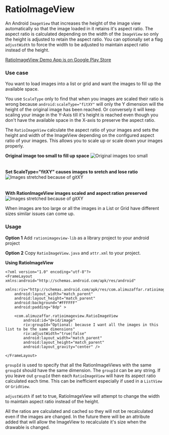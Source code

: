 RatioImageView
==============

An Android `ImageView` that increases the height of the image view automatically so that the image loaded in it retains it's aspect ratio.
The aspect ratio is calculated depending on the width of the `ImageView` so only the height is adjusted to retain the aspect ratio. You can optionally set a flag `adjustWidth` to force the width to be adjusted to maintain aspect ratio instead of the height.

[RatioImageView Demo App is on Google Play Store](http://bit.ly/RatioImageView)

### Use case

You want to load images into a list or grid and want the images to fill up the available space.

You use `ScaleType` only to find that when you images are scaled their ratio is wrong because `android:scaleType="fitXY"` will only the Y dimension will the height of the original image has been reached.
Or conversely it will keep scaling your image in the Y-Axis till it's height is reached even though you don't have the available space in the X-axis to preserve the aspect ratio.

The `RatioImageView` calculate the aspect ratio of your images and sets the height and width of the ImageView depending on the configured aspect ratio of your images.
This allows you to scale up or scale down your images properly.

**Original image too small to fill up space**
![Original images too small](https://raw.github.com/atgheb/RatioImageView/master/screenshot01.png)
<br/><br/><br/>
**Set ScaleType="fitXY" causes images to sretch and lose ratio**
![Images stretched because of gitXY](https://raw.github.com/atgheb/RatioImageView/master/screenshot02.png)
<br/><br/><br/>
**With RationImageView images scaled and aspect ration preserved**
![Images stretched because of gitXY](https://raw.github.com/atgheb/RatioImageView/master/screenshot03.png)

When images are too large or all the images in a List or Grid have different sizes similar issues can come up.

### Usage

**Option 1**
Add `rationimageview-lib` as a library project to your android project 

**Option 2**
Copy `RatioImageView.java` and `attr.xml` to your project.

**Using RatioImageView**

	<?xml version="1.0" encoding="utf-8"?>
	<FrameLayout xmlns:android="http://schemas.android.com/apk/res/android"
		xmlns:riv="http://schemas.android.com/apk/res/com.alimuzaffar.ratioimageview.demo"
		android:layout_width="match_parent"
		android:layout_height="match_parent"
		android:background="#FFFFFF"
		android:padding="8dp" >

		<com.alimuzaffar.ratioimageview.RatioImageView
			android:id="@+id/image"
			riv:groupId="Optional: because I want all the images in this list to be the same dimensions"
			riv:adjustWidth="true|false"
			android:layout_width="match_parent"
			android:layout_height="match_parent"
			android:layout_gravity="center" />

	</FrameLayout>

`groupId` is used to specify that all the RationImageViews with the same `groupId` should have the same dimension.
The `groupId` can be any string. If you leave out `groupId` then each `RatioImageView` will have its aspect ratio calculated each time.
This can be inefficient especially if used in a `ListView` or `GridView`.

`adjustWidth` if set to true, RatioImageView will attempt to change the width to maintain aspect ratio instead of the height.

All the ratios are calculated and cached so they will not be recalculated even if the images are changed. 
In the future there will be an attribute added that will allow the ImageView to recalculate it's size when the drawable is changed.

